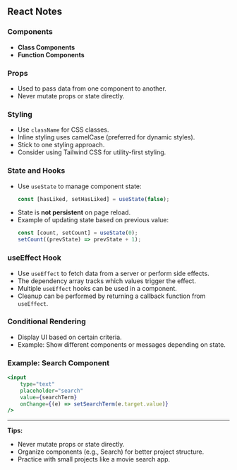 ## React Notes

### Components

- **Class Components**
- **Function Components**

### Props

- Used to pass data from one component to another.
- Never mutate props or state directly.

### Styling

- Use `className` for CSS classes.
- Inline styling uses camelCase (preferred for dynamic styles).
- Stick to one styling approach.
- Consider using Tailwind CSS for utility-first styling.

### State and Hooks

- Use `useState` to manage component state:
    ```js
    const [hasLiked, setHasLiked] = useState(false);
    ```
- State is **not persistent** on page reload.
- Example of updating state based on previous value:
    ```js
    const [count, setCount] = useState(0);
    setCount((prevState) => prevState + 1);
    ```

### useEffect Hook

- Use `useEffect` to fetch data from a server or perform side effects.
- The dependency array tracks which values trigger the effect.
- Multiple `useEffect` hooks can be used in a component.
- Cleanup can be performed by returning a callback function from `useEffect`.

### Conditional Rendering

- Display UI based on certain criteria.
- Example: Show different components or messages depending on state.

### Example: Search Component

```jsx
<input
    type="text"
    placeholder="search"
    value={searchTerm}
    onChange={(e) => setSearchTerm(e.target.value)}
/>
```

---

**Tips:**
- Never mutate props or state directly.
- Organize components (e.g., Search) for better project structure.
- Practice with small projects like a movie search app.
